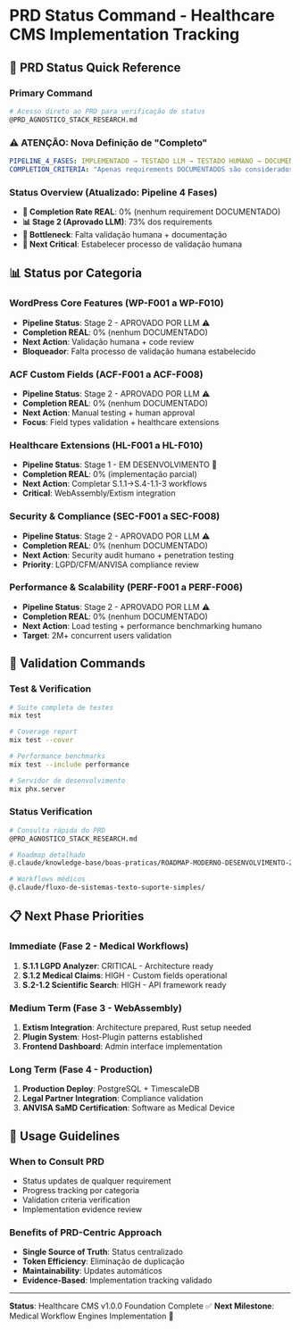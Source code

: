 # PRD Status Command - Healthcare CMS Implementation Tracking

<!-- DSM:COMMAND:prd_status L4:quick_reference HEALTHCARE:implementation_tracking -->

## 🎯 **PRD Status Quick Reference**

### **Primary Command**
```bash
# Acesso direto ao PRD para verificação de status
@PRD_AGNOSTICO_STACK_RESEARCH.md
```

### **⚠️ ATENÇÃO: Nova Definição de "Completo"**
```yaml
PIPELINE_4_FASES: IMPLEMENTADO → TESTADO LLM → TESTADO HUMANO → DOCUMENTADO
COMPLETION_CRITERIA: "Apenas requirements DOCUMENTADOS são considerados completos"
```

### **Status Overview (Atualizado: Pipeline 4 Fases)**
- **🔴 Completion Rate REAL**: 0% (nenhum requirement DOCUMENTADO)
- **📊 Stage 2 (Aprovado LLM)**: 73% dos requirements
- **🚨 Bottleneck**: Falta validação humana + documentação
- **🎯 Next Critical**: Estabelecer processo de validação humana

## 📊 **Status por Categoria**

### **WordPress Core Features (WP-F001 a WP-F010)**
- **Pipeline Status**: Stage 2 - APROVADO POR LLM ⚠️
- **Completion REAL**: 0% (nenhum DOCUMENTADO)
- **Next Action**: Validação humana + code review
- **Bloqueador**: Falta processo de validação humana estabelecido

### **ACF Custom Fields (ACF-F001 a ACF-F008)**
- **Pipeline Status**: Stage 2 - APROVADO POR LLM ⚠️
- **Completion REAL**: 0% (nenhum DOCUMENTADO)
- **Next Action**: Manual testing + human approval
- **Focus**: Field types validation + healthcare extensions

### **Healthcare Extensions (HL-F001 a HL-F010)**
- **Pipeline Status**: Stage 1 - EM DESENVOLVIMENTO 🔄
- **Completion REAL**: 0% (implementação parcial)
- **Next Action**: Completar S.1.1→S.4-1.1-3 workflows
- **Critical**: WebAssembly/Extism integration

### **Security & Compliance (SEC-F001 a SEC-F008)**
- **Pipeline Status**: Stage 2 - APROVADO POR LLM ⚠️
- **Completion REAL**: 0% (nenhum DOCUMENTADO)
- **Next Action**: Security audit humano + penetration testing
- **Priority**: LGPD/CFM/ANVISA compliance review

### **Performance & Scalability (PERF-F001 a PERF-F006)**
- **Pipeline Status**: Stage 2 - APROVADO POR LLM ⚠️
- **Completion REAL**: 0% (nenhum DOCUMENTADO)
- **Next Action**: Load testing + performance benchmarking humano
- **Target**: 2M+ concurrent users validation

## 🚀 **Validation Commands**

### **Test & Verification**
```bash
# Suite completa de testes
mix test

# Coverage report
mix test --cover

# Performance benchmarks
mix test --include performance

# Servidor de desenvolvimento
mix phx.server
```

### **Status Verification**
```bash
# Consulta rápida do PRD
@PRD_AGNOSTICO_STACK_RESEARCH.md

# Roadmap detalhado
@.claude/knowledge-base/boas-praticas/ROADMAP-MODERNO-DESENVOLVIMENTO-ZERO-PLATAFORMA-CMS.md

# Workflows médicos
@.claude/fluxo-de-sistemas-texto-suporte-simples/
```

## 📋 **Next Phase Priorities**

### **Immediate (Fase 2 - Medical Workflows)**
1. **S.1.1 LGPD Analyzer**: CRITICAL - Architecture ready
2. **S.1.2 Medical Claims**: HIGH - Custom fields operational
3. **S.2-1.2 Scientific Search**: HIGH - API framework ready

### **Medium Term (Fase 3 - WebAssembly)**
1. **Extism Integration**: Architecture prepared, Rust setup needed
2. **Plugin System**: Host-Plugin patterns established
3. **Frontend Dashboard**: Admin interface implementation

### **Long Term (Fase 4 - Production)**
1. **Production Deploy**: PostgreSQL + TimescaleDB
2. **Legal Partner Integration**: Compliance validation
3. **ANVISA SaMD Certification**: Software as Medical Device

## 🎯 **Usage Guidelines**

### **When to Consult PRD**
- Status updates de qualquer requirement
- Progress tracking por categoria
- Validation criteria verification
- Implementation evidence review

### **Benefits of PRD-Centric Approach**
- **Single Source of Truth**: Status centralizado
- **Token Efficiency**: Eliminação de duplicação
- **Maintainability**: Updates automáticos
- **Evidence-Based**: Implementation tracking validado

---

**Status**: Healthcare CMS v1.0.0 Foundation Complete ✅
**Next Milestone**: Medical Workflow Engines Implementation 🔄